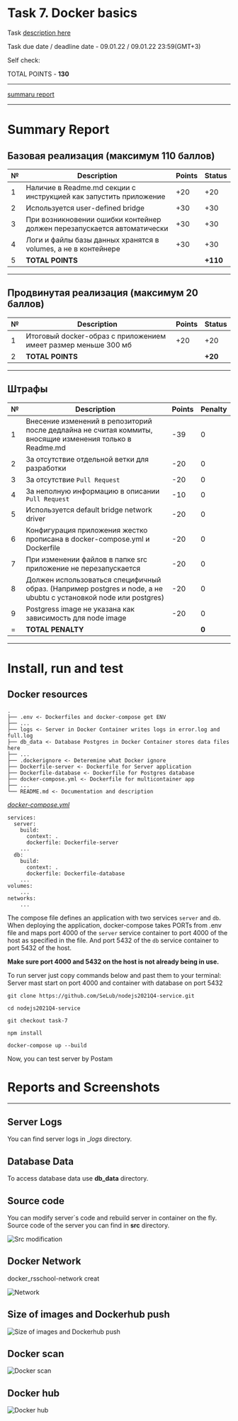 # __Task 7. Docker basics__

Task [description here](https://github.com/rolling-scopes-school/basic-nodejs-course/blob/master/descriptions/docker-basics.md)

Task due date / deadline date - 09.01.22 / 09.01.22 23:59(GMT+3)

Self check:
 
 TOTAL POINTS - **130**

-----------

[summaru report](#summary-report)

------------

# __Summary Report__


## Базовая реализация (максимум **110 баллов**)

№ | Description | Points | Status 
--|-------------|--------|-------
1 | Наличие в Readme.md секции с инструкцией как запустить приложение | +20 | +20
2 | Используется user-defined bridge | +30 | +30
3 | При возникновении ошибки контейнер должен перезапускается автоматически | +30 | +30
4 | Логи и файлы базы данных хранятся в volumes, а не в контейнере | +30 | +30
5 | **TOTAL POINTS** |   | **+110**

-----

## Продвинутая реализация (максимум **20 баллов**)

№ | Description | Points | Status 
--|-------------|--------|-------
1 | Итоговый docker-образ с приложением имеет размер меньше 300 мб |   +20  |   +20
2 | **TOTAL POINTS** |   | **+20**

-----

## Штрафы

№ | Description | Points | Penalty 
--|-------------|--------|--------
1 | Внесение изменений в репозиторий после дедлайна не считая коммиты, вносящие изменения только в Readme.md | -39 | 0
2 | За отсутствие отдельной ветки для разработки | -20 | 0
3 | За отсутствие `Pull Request` | -20 | 0
4 | За неполную информацию в описании `Pull Request` | -10 | 0
5 | Используется default bridge network driver | -20 | 0
6 | Конфигурация приложения жестко прописана в docker-compose.yml и Dockerfile | -20 | 0
7 | При изменении файлов в папке src приложение не перезапускается | -20 | 0
8 | Должен использоваться специфичный образ. (Например postgres и node, а не ububtu с установкой node или postgres) | -20 | 0
9 | Postgress image не указана как зависимость для node image | -20 | 0
= | **TOTAL PENALTY** |   | **0**

-----

# Install, run and test

## Docker resources

```
.
├── .env <- Dockerfiles and docker-compose get ENV
├── ...
├── logs <- Server in Docker Container writes logs in error.log and full.log
├── db_data <- Database Postgres in Docker Container stores data files here
├── ...
├── .dockerignore <- Deteremine what Docker ignore
├── Dockerfile-server <- Dockerfile for Server application
├── Dockerfile-database <- Dockerfile for Postgres database
├── docker-compose.yml <- Dockerfile for multicontainer app
├── ...
└── README.md <- Documentation and description
```

[_docker-compose.yml_](docker-compose.yml)
```
services:
  server:
    build:
      context: .
      dockerfile: Dockerfile-server
    ...
  db:
    build:
      context: .
      dockerfile: Dockerfile-database
    ...
volumes:
    ...
networks:
    ...
```
The compose file defines an application with two services `server` and `db`.
When deploying the application, docker-compose takes PORTs from .env file and maps port 4000 of the `server` service container to port 4000 of the host as specified in the file. And port 5432 of the `db` service container to port 5432 of the host.

__Make sure port 4000 and 5432 on the host is not already being in use.__

To run server just copy commands below and past them to your terminal: 
Server mast start on port 4000 and container with database on port 5432

```
git clone https://github.com/SeLub/nodejs2021Q4-service.git

cd nodejs2021Q4-service

git checkout task-7

npm install

docker-compose up --build

```

Now, you can test server by Postam

# Reports and Screenshots 

------------

## Server Logs

You can find server logs in __logs_ directory. 

## Database Data

To access database data use __db_data__ directory.

## Source code

You can modify server`s code and rebuild server in container on the fly.
Source code of the server you can find in __src__ directory. 

![Src modification](Error.gif)

## Docker Network

docker_rsschool-network creat

![Network](d_network.png)

## Size of images and Dockerhub push

![Size of images and Dockerhub push](d_size_hub.png)

## Docker scan

![Docker scan](d_dockerscan.png)

## Docker hub

![Docker hub](dockerhub.png)
